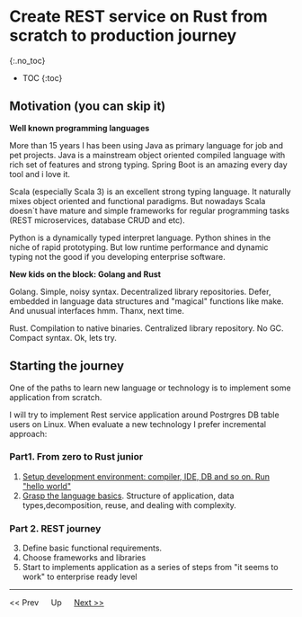 # Create REST service on Rust from scratch to production journey
{:.no_toc}

* TOC
{:toc}

## Motivation (you can skip it)

**Well known programming languages**

More than 15 years I has been using Java as primary language for job and pet projects. 
Java is a mainstream object oriented compiled language with rich set of features and strong typing. Spring Boot is an amazing every day tool and i love it. 

Scala (especially Scala 3) is an excellent strong typing language. It naturally mixes object oriented and functional paradigms. But nowadays Scala doesn`t have mature and simple frameworks for regular programming tasks (REST microservices, database CRUD and etc).

Python is a dynamically typed interpret language. Python shines in the niche of rapid prototyping. But low runtime performance and dynamic typing not the good if you developing enterprise software.

**New kids on the block: Golang and Rust**

Golang. Simple, noisy syntax. Decentralized library repositories. Defer, embedded in language data structures and "magical" functions like make. And unusual interfaces hmm. Thanx, next time.

Rust. Compilation to native binaries. Centralized library repository. No GC. Compact syntax. Ok, lets try.

## Starting the journey
One of the paths to learn new language or technology is to implement some application from scratch.

I will try to implement Rest service application around Postrgres DB table users on Linux.
When evaluate a new technology I prefer incremental approach:

### Part1. From zero to Rust junior

1. [Setup development environment: compiler, IDE, DB and so on. Run "hello world"](part1/hello.md)
2. [Grasp the language basics](part1/rust_basics/index.md). 
Structure of application, data types,decomposition, reuse, and dealing with complexity.

### Part 2. REST journey

3. Define basic functional requirements.
4. Choose frameworks and libraries
5. Start to implements application as a series of steps from "it seems to work" to enterprise ready level 

---
<< Prev &emsp; Up &emsp; [Next >>](./part1/hello.md)

